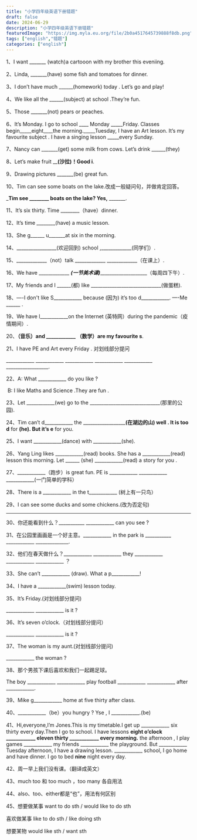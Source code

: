 ```yaml
---
title: "小学四年级英语下册错题"
draft: false
date: 2024-06-29
description: "小学四年级英语下册错题"
featuredImage: "https://img.myla.eu.org/file/2b0a4517645739888f8db.png"
tags: ["english","错题"]
categories: ["english"]
---
```




1、I want _______ (watch)a cartooon with my brother this eveniing.

2、Linda, _______(have) some fish and tomatoes for dinner.

3、I don’t have much ______(homework) today . Let’s go and play!

4、We like all the ______(subject) at school .They’re fun.

5、Those _______(not) pears or peaches.

6、It’s Monday. I go to school ____ Monday _____Friday. Classes begin_____eight____the morning._____Tuesday, I have an Art lesson. It’s my favourite subject . I have a singing lesson _____every Sunday.

7、Nancy can _______(get) some milk from cows. Let’s drink ______(they)

8、Let’s make fruit ________(沙拉)！Good i______.

9、Drawing pictures _______(be) great fun.

10、Tim can see some boats on the lake.改成一般疑问句，并做肯定回答。

_______Tim see ________ boats on the lake? Yes,______  _______.

11、It’s six thirty. Time ________（have）dinner.

12、It’s time ________(have) a music lesson.

13、She g______ u_______at six in the morning.

14、_________________(欢迎回到) school ,_____________(同学们）.

15、_____________（not）talk _____________ _____________（在课上）.

16、We have _____________ _____________(一节美术课)_________________________________（每周四下午）.

17、My friends and I ______(都) like ______________________________(做蛋糕).

18、—-I don't like S____________ because (因为) it’s too d____________.  —-Me ______ .

19、We have l____________on the Internet (英特网）during the pandemic（疫情期间）.

20、____________（音乐）and ____________ （数学）are my favourite s____________.

21、I have PE and Art every Friday . 对划线部分提问

____________ ____________ ____________ ____________ ____________ __________________.

22、A: What ____________ do you like ?

​        B: I like Maths and Science .They are fun .

23、Let ____________(we) go to the ______________________________(那里的公园).

24、Tim can’t d____________ the ______________________________(在湖边的山) well . It is too d____________ for ______(he). But it’s e______ for you.

25、I want ____________(dance) with ____________(she).

26、Yang Ling likes ____________(read) books. She has a ____________(read) lesson this morning. Let ______ (she) ____________(read) a story for you .

27、____________（跑步）is great fun. PE is ____________ ____________ ____________(一门简单的学科）

28、There is a ____________ in the t____________  (树上有一只鸟）

29、I can see some ducks and some chickens.(改为否定句)

________________________________________________________________________

30、你还能看到什么？___________ ____________ can you see ?

31、在公园里画画是一个好主意。____________ in the park is ___________ ____________ ______________.

32、他们在春天做什么？____________ ____________ they ____________ ____________ ____________ ？

33、She can’t ____________ (draw). What a p____________!

34、I have a ____________(swim) lesson today.

35、It’s Friday.(对划线部分提问)

____________ ____________ is it ?

36、It’s seven o’clock.（对划线部分提问）

____________ ____________ is it ?

37、The woman is my aunt.(对划线部分提问)

____________ the woman ?

38、那个男孩下课后喜欢和我们一起踢足球。

The boy ____________ ____________ play football ____________ ____________ after ____________.

39、Mike g____________ home at five thirty after class.

40、____________（be）you hungry ? Yse , I ____________.(be)

41、Hi,everyone,I’m Jones.This is my timetable.I get up ____________ six thirty every day.Then I go to school. I have lessons ____________eight o’clock ____________ eleven thirty ____________ every morning.____________ the afternoon , I play games ____________ my friends ____________ the playground. But ____________ Tuesday afternoon, I have a drawing lesson. ____________ school, I go home and have dinner. I go to bed ____________nine____________ night every day.

42、周一早上我们没有课。（翻译成英文）

43、much too 和 too much ，too many  各自用法

44、also、too、either都是“也”，用法有何区别

45、想要做某事  want to do sth  /  would like to do sth

  喜欢做某事 like to do sth / like doing sth

  想要某物  would like sth / want sth